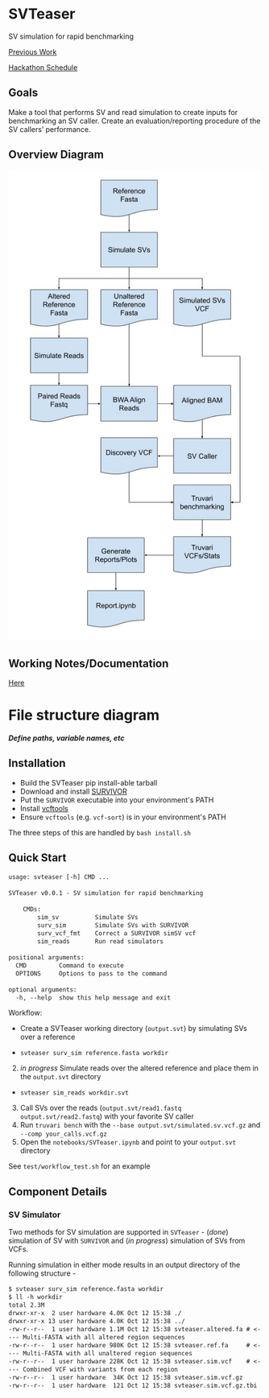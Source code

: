 # SVTeaser

SV simulation for rapid benchmarking

[Previous Work](https://genomebiology.biomedcentral.com/articles/10.1186/s13059-015-0803-1)

[Hackathon Schedule](https://docs.google.com/document/d/1ychEMq4vXWtMQRGJD4re5ZzEyIDpb5o_cSBy3CPv2hg/edit#heading=h.5g50ovsn2k70)


## Goals

Make a tool that performs SV and read simulation to create inputs for benchmarking an SV caller. Create an evaluation/reporting procedure of the SV callers’ performance.


## Overview Diagram


![](SVTeaser_Workflow.jpg)


## Working Notes/Documentation

[Here](https://docs.google.com/document/d/1AQxiYEbBhN0-HCAOsrqHZxvsh4ZIFxxeVoJGxApmG-U/edit#)

# File structure diagram 
#### _Define paths, variable names, etc_

## Installation

- Build the SVTeaser pip install-able tarball
- Download and install [SURVIVOR](https://github.com/fritzsedlazeck/SURVIVOR.git)
- Put the `SURVIVOR` executable into your environment's PATH
- Install [vcftools](https://vcftools.github.io/index.html)
- Ensure `vcftools` (e.g. `vcf-sort`) is in your environment's PATH

The three steps of this are handled by `bash install.sh`

## Quick Start

```
usage: svteaser [-h] CMD ...

SVTeaser v0.0.1 - SV simulation for rapid benchmarking

    CMDs:
        sim_sv          Simulate SVs
        surv_sim        Simulate SVs with SURVIVOR
        surv_vcf_fmt    Correct a SURVIVOR simSV vcf
        sim_reads       Run read simulators

positional arguments:
  CMD         Command to execute
  OPTIONS     Options to pass to the command

optional arguments:
  -h, --help  show this help message and exit
```

Workflow:

* Create a SVTeaser working directory (`output.svt`) by simulating SVs over a reference
- `svteaser surv_sim reference.fasta workdir`
2. _in progress_ Simulate reads over the altered reference and place them in the `output.svt` directory
- `svteaser sim_reads workdir.svt`
3. Call SVs over the reads (`output.svt/read1.fastq output.svt/read2.fastq`) with your favorite SV caller
4. Run `truvari bench` with the `--base output.svt/simulated.sv.vcf.gz` and `--comp your_calls.vcf.gz`
5. Open the `notebooks/SVTeaser.ipynb` and point to your `output.svt` directory

See `test/workflow_test.sh` for an example

## Component Details

### SV Simulator
Two methods for SV simulation are supported in `SVTeaser` - (_done_) simulation of SV with `SURVIVOR`
and (_in progress_) simulation of SVs from VCFs.

Running simulation in either mode results in an output directory of the following structure -
```
$ svteaser surv_sim reference.fasta workdir
$ ll -h workdir
total 2.3M
drwxr-xr-x  2 user hardware 4.0K Oct 12 15:38 ./
drwxr-xr-x 13 user hardware 4.0K Oct 12 15:38 ../
-rw-r--r--  1 user hardware 1.1M Oct 12 15:38 svteaser.altered.fa # <---- Multi-FASTA with all altered region sequences
-rw-r--r--  1 user hardware 980K Oct 12 15:38 svteaser.ref.fa     # <---- Multi-FASTA with all unaltered region sequences
-rw-r--r--  1 user hardware 228K Oct 12 15:38 svteaser.sim.vcf    # <---- Combined VCF with variants from each region
-rw-r--r--  1 user hardware  34K Oct 12 15:38 svteaser.sim.vcf.gz
-rw-r--r--  1 user hardware  121 Oct 12 15:38 svteaser.sim.vcf.gz.tbi
```
